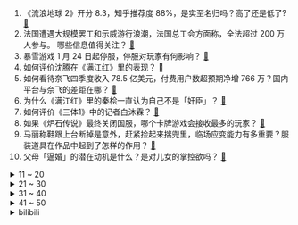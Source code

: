 1. 《流浪地球 2》开分 8.3，知乎推荐度 88%，是实至名归吗？高了还是低了? [:link:](https://www.zhihu.com/question/580085534)
2. 法国遭遇大规模罢工和示威游行浪潮，法国总工会方面称，全法超过 200 万人参与。 哪些信息值得关注？ [:link:](https://www.zhihu.com/question/579685438)
3. 暴雪游戏 1 月 24 日起停服，停服对玩家有何影响？ [:link:](https://www.zhihu.com/question/580049853)
4. 如何评价沈腾在《满江红》里的表现？ [:link:](https://www.zhihu.com/question/579936370)
5. 如何看待奈飞四季度收入 78.5 亿美元，付费用户数超预期净增 766 万？国内平台与奈飞的差距在哪？ [:link:](https://www.zhihu.com/question/579690138)
6. 为什么《满江红》里的秦桧一直认为自己不是「奸臣」？ [:link:](https://www.zhihu.com/question/579936597)
7. 如何评价《三体1》中的记者白沐霖？ [:link:](https://www.zhihu.com/question/406695323)
8. 如果《炉石传说》最终关闭国服，哪个卡牌游戏会接收最多的玩家？ [:link:](https://www.zhihu.com/question/568978440)
9. 马丽称鞋跟上台断掉是意外，赶紧捡起来揣兜里，临场应变能力有多重要？服装道具在作品中起到了怎样的作用？ [:link:](https://www.zhihu.com/question/579946249)
10. 父母「逼婚」的潜在动机是什么？是对儿女的掌控欲吗？ [:link:](https://www.zhihu.com/question/579067085)
<details>
<summary>11 ~ 20</summary>

11. 死松树为什么不能做柴烧？ [:link:](https://www.zhihu.com/question/572587157)
12. 如果有一天发现物理学真的是农场火鸡科学，发现人和学术界会什么反应？ [:link:](https://www.zhihu.com/question/579766709)
13. 假如中国大量公司招聘大龄码农，会提高中国IT行业的技术水平吗？为什么? [:link:](https://www.zhihu.com/question/579644113)
14. 网易发布致暴雪国服玩家的告别信「感谢相伴 14 年」，哪些信息值得关注？ [:link:](https://www.zhihu.com/question/580184839)
15. 别人在背后说你到坏话，你会怎么做？ [:link:](https://www.zhihu.com/question/576918549)
16. 如何看待美国出现吸引儿童的「零食水果风味大麻」，会造成哪些影响？ [:link:](https://www.zhihu.com/question/579708928)
17. 为什么申玉菲要让汪淼停止纳米飞刃实验，这一技术研究出来会是多大的突破？ [:link:](https://www.zhihu.com/question/579604735)
18. 《流浪地球 2》结尾是什么意思？Moss 黑化了吗？ [:link:](https://www.zhihu.com/question/580049118)
19. 如何评价电视剧《狂飙》？ [:link:](https://www.zhihu.com/question/578521290)
20. 人到中年，赚钱重要还是身体重要？ [:link:](https://www.zhihu.com/question/580059261)
</details>
<details>
<summary>21 ~ 30</summary>

21. 如何评价朱洁静在 2023 年春晚领舞的舞蹈《碇步桥》？ [:link:](https://www.zhihu.com/question/579926774)
22. 如何评价《流浪地球 2》吴京的表现？ [:link:](https://www.zhihu.com/question/579938179)
23. 2023 年春节，你家年夜饭都准备了什么菜？你最喜欢哪一道？哪道是你家春节的「常驻菜品」？ [:link:](https://www.zhihu.com/question/579534636)
24. 基层与返乡潮赛跑，医院床位使用率 120% ，呼吸内科主任「一人跑全院会诊」，春运期间一线状况如何？ [:link:](https://www.zhihu.com/question/579482965)
25. 看春晚是否可以成为「年俗」？ [:link:](https://www.zhihu.com/question/579046303)
26. 2023年除夕春节有哪些发朋友圈的文案？ [:link:](https://www.zhihu.com/question/577908728)
27. 有哪本书让你醍醐灌顶？ [:link:](https://www.zhihu.com/question/579339499)
28. 当你老了以后，你愿意整天待在家里看看书，还是出去旅游，哪个比较好？ [:link:](https://www.zhihu.com/question/579273531)
29. 《守望先锋》结束七年国服运营正式停服，你对它有哪些回忆？ [:link:](https://www.zhihu.com/question/580222350)
30. 如何评价电影《中国乒乓之绝地反击》？ [:link:](https://www.zhihu.com/question/579070052)
</details>
<details>
<summary>31 ~ 40</summary>

31. 如何评价《原神》3.4版本海灯节剧情中胡桃举办的饭局？ [:link:](https://www.zhihu.com/question/580166278)
32. 说说你心中的NBA的历史前十？ [:link:](https://www.zhihu.com/question/427129273)
33. 格局大的女生是什么样的？ [:link:](https://www.zhihu.com/question/275536584)
34. 如何评价原神艾尔海森首日流水? [:link:](https://www.zhihu.com/question/579591458)
35. 为什么生物不可以永生？ [:link:](https://www.zhihu.com/question/38112755)
36. 如何评价《原神》3.4版本世界任务《比勒琪丝的哀歌》？ [:link:](https://www.zhihu.com/question/579432412)
37. 如何评价《 满江红 》这部影视剧？ [:link:](https://www.zhihu.com/question/579439478)
38. 张颂文在电视剧《狂飙》中表现的如何？ [:link:](https://www.zhihu.com/question/578696865)
39. 抛开颜值不谈，你最喜欢原神的哪个角色？ [:link:](https://www.zhihu.com/question/580079145)
40. 《炉石传说》十年国服运营正式终止，你对它有哪些回忆？ [:link:](https://www.zhihu.com/question/580222231)
</details>
<details>
<summary>41 ~ 50</summary>

41. 如何评价电视剧《三体》第十一集？ [:link:](https://www.zhihu.com/question/579662022)
42. 如何评价《去有风的地方》大结局？ [:link:](https://www.zhihu.com/question/580061251)
43. 其他非广东省省份的朋友们听到粤语是什么感受？ [:link:](https://www.zhihu.com/question/575935834)
44. 没读过《三体》原著，看了电视剧后很奇怪为什么科学家们为啥不好奇这个世界真相，而选择自杀? [:link:](https://www.zhihu.com/question/579754761)
45. 如何评价电视剧《三体》第 11 集？ [:link:](https://www.zhihu.com/question/579715172)
46. 考研复试，你为什么被刷了？ [:link:](https://www.zhihu.com/question/516780771)
47. 为什么 lnx 求导是 1/x？ [:link:](https://www.zhihu.com/question/38810755)
48. 春节前现「提前还贷」高潮，年终奖到手就还房贷，有银行关闭线上预约，购房者称要排队四个月，如何看待此事？ [:link:](https://www.zhihu.com/question/579763966)
49. 暴雪为什么不趁代理合同结束契机将中国玩家引流到国际服？ [:link:](https://www.zhihu.com/question/579760212)
50. 2023 春节档《深海》《满江红》《无名》和《流浪地球 2》观感怎么样? [:link:](https://www.zhihu.com/question/580075319)
</details><details>
<summary>bilibili</summary>

1. 2023我的世界拜年纪 [:link:](//www.bilibili.com/video/BV1a24y167fo)
2. 《原神》海灯节CM短片：明霄幻梦 [:link:](//www.bilibili.com/video/BV1jR4y1Y76v)
3. 🏮你被骗了，但是中国风🏮 [:link:](//www.bilibili.com/video/BV1SD4y1J7uY)
4. 【友尽局】玩的挺好，下次别玩了啊 [:link:](//www.bilibili.com/video/BV1eT411Z7ke)
5. 【原神新春会】我不曾忘记 | 致旅行中的你 [:link:](//www.bilibili.com/video/BV1P24y1a7Lt)
6. 《重生之我在云轩做花魁》1—11集无回顾合集 [:link:](//www.bilibili.com/video/BV1GG4y197TB)
7. 《第一届炉石年夜饭》 [:link:](//www.bilibili.com/video/BV1MY4y1f7TZ)
8. 爸爸：可恶，我到底生了个什么东西 [:link:](//www.bilibili.com/video/BV1UT41117L2)
9. 2023哔哩哔哩拜年纪 [:link:](//www.bilibili.com/video/BV1zv4y117zo)
10. 2023年「原神新春会」 [:link:](//www.bilibili.com/video/BV1mT41117vu)
<details>
<summary>11 ~ 20</summary>

11. 棒球运动员为何要刺杀海森堡？【小约翰】 [:link:](//www.bilibili.com/video/BV1Z8411A74n)
12. 200多年前的宫廷炸鸡！这做法你想都不敢想！！ [:link:](//www.bilibili.com/video/BV1i24y1h7tU)
13. 史上最离谱随机挑战！我们居然不随机了？？？ [:link:](//www.bilibili.com/video/BV1gR4y1Y7Xn)
14. 就挺突然的…… [:link:](//www.bilibili.com/video/BV11v4y1C7N7)
15. 【原神新春会】踏江行 [:link:](//www.bilibili.com/video/BV1TG4y1X7y4)
16. 花 泽 香 蔡 [:link:](//www.bilibili.com/video/BV15Y411X72b)
17. 疯狂社死！女友家过年！和岳父睡一起对对子... [:link:](//www.bilibili.com/video/BV1vP4y1r7qb)
18. 【杨扬/京歌】钟离贺岁大戏「千秋契月」原神cv原创曲/云堇 [:link:](//www.bilibili.com/video/BV1DG4y1C7SP)
19. 动物潦草长相大赏 [:link:](//www.bilibili.com/video/BV1od4y1V7Sa)
20. 我是如何从一名建筑工人成为百万粉丝UP主的？【读评论】 [:link:](//www.bilibili.com/video/BV1Sv4y1C7Ea)
</details>
<details>
<summary>21 ~ 30</summary>

21. 春晚小品，再也低不下头了 [:link:](//www.bilibili.com/video/BV14v4y1C7uz)
22. 闭眼  我触碰幻想的边界【2023拜年纪单品】 [:link:](//www.bilibili.com/video/BV1QY4y1Z7UZ)
23. 她们谈笑间，我已身败名裂！ [:link:](//www.bilibili.com/video/BV1WG4y1F7yg)
24. 【时代少年团】TNT春节太闹腾2023之拜年歌曲大放送 [:link:](//www.bilibili.com/video/BV1Jd4y157P2)
25. 【原神】耗时1整年！集成的手书！你一定见过这张图只要你是原神玩家 [:link:](//www.bilibili.com/video/BV1TG4y197Wr)
26. 【原神新春会】尘沙 [:link:](//www.bilibili.com/video/BV1AG4y1F7pC)
27. 历史的缔造者！火影手游首位5000万战力玩家诞生！开启战力新纪元！ [:link:](//www.bilibili.com/video/BV1YT41127eD)
28. 【睡前消息541】社会化抚养概论 [:link:](//www.bilibili.com/video/BV1ED4y1n7MD)
29. 落魄富二代，靠造假币重回人生巅峰，葡萄牙史上最大金融诈骗案 [:link:](//www.bilibili.com/video/BV1HK411y7KD)
30. 年纪大了就是容易犯困啊 [:link:](//www.bilibili.com/video/BV16Y4y1Z7mJ)
</details>
<details>
<summary>31 ~ 40</summary>

31. 用科学打破次元壁！谢谢你们，让我成为了我梦里的剑客！ [:link:](//www.bilibili.com/video/BV1Zv4y1C7vP)
32. 赛博女友，完美变声，如今AI语音有多超乎想象? [:link:](//www.bilibili.com/video/BV1uM411t7ZJ)
33. 奇怪！为什么北方人比南方人更爱看春晚？ [:link:](//www.bilibili.com/video/BV1CM411t7J3)
34. 瞎做的战术盔甲 [:link:](//www.bilibili.com/video/BV1Ys4y1x7jJ)
35. 【原魔大电影】《丘神》第一季总集篇 [:link:](//www.bilibili.com/video/BV1vM411t7QK)
36. 明说了吧，《流浪地球2》比第一部更炸裂！ [:link:](//www.bilibili.com/video/BV16R4y1a7ze)
37. 时隔三年两帅小伙再次烧烤，这次好好招待！ [:link:](//www.bilibili.com/video/BV1TP4y1z73T)
38. 【贝爷拜年】新的一年，全力以赴！ [:link:](//www.bilibili.com/video/BV1mY4y1Z7i7)
39. 快拿这个视频去诈骗你们化学老师 [:link:](//www.bilibili.com/video/BV1nG4y197jd)
40. 沉浸式吃席，坐小孩儿桌。 [:link:](//www.bilibili.com/video/BV1Rx4y1u7Rh)
</details>
<details>
<summary>41 ~ 50</summary>

41. 和二次元一起，回家过年。 [:link:](//www.bilibili.com/video/BV1H84y1j7BL)
42. 人大教授：带你了解真实的基层，县委书记权力到底有多大？ [:link:](//www.bilibili.com/video/BV1e14y1M7ce)
43. 深圳市民中心灯光秀，惊现原神璃月BGM [:link:](//www.bilibili.com/video/BV1dT411Z7CC)
44. 一位男性在一个月内摄入了1176片布洛芬，这是他的肾脏发生的变化 [:link:](//www.bilibili.com/video/BV1fM411t7sv)
45. 神仙打架！史上最强！《流浪地球2》《满江红》《熊出没之伴我熊芯》《中国乒乓》《无名》《深海》《交换人生》2023春节档排雷报告 [:link:](//www.bilibili.com/video/BV12Y411X7Ry)
46. 这款8年前的游戏放在21世纪确实有点早了 [:link:](//www.bilibili.com/video/BV18Y411X7wJ)
47. 吐槽完今年春晚，我很怀念她【飘飘】 [:link:](//www.bilibili.com/video/BV1oG4y1X7G7)
48. 谦个明【2023拜年纪单品】 [:link:](//www.bilibili.com/video/BV1wD4y1p7jG)
49. 三年，一个零零后唯物主义者与死亡的和解 [:link:](//www.bilibili.com/video/BV1i3411d7tL)
50. 再见了，暴雪。 [:link:](//www.bilibili.com/video/BV14T41127z4)
</details>
<details>
<summary>51 ~ 60</summary>

51. 全网最大倒狗？玉麒麟真的热爱CNCS吗？ [:link:](//www.bilibili.com/video/BV1PY411X7VA)
52. 【2013春晚】十年前的那个除夕之夜，满足了我对春晚全部的期待与想象 [:link:](//www.bilibili.com/video/BV1y3411d7oG)
53. 为了做年夜饭我差点把办公室给炸了..... [:link:](//www.bilibili.com/video/BV1eY411X7Q3)
54. 【没啥用科技】智能良筷，喂你而来 [:link:](//www.bilibili.com/video/BV1Ax4y1M7cG)
55. 什么年代了还在用神之眼？让可莉教你什么叫现代战争！【原神】 [:link:](//www.bilibili.com/video/BV1DD4y1J7EA)
56. 【原神】好多好多宝箱（你可能错过了） [:link:](//www.bilibili.com/video/BV1aM411t7bm)
57. 恭喜发财，但只恭喜自己 [:link:](//www.bilibili.com/video/BV1ox4y1u7Wu)
58. 我爆炸啦！！！ [:link:](//www.bilibili.com/video/BV1YG4y1w7XQ)
59. 《明日方舟》EP - 兔兔在哪里？ [:link:](//www.bilibili.com/video/BV1jR4y1Y7zm)
60. 感谢这位粉丝把我当成家的港湾 [:link:](//www.bilibili.com/video/BV1mY4y1Z7rQ)
</details>
<details>
<summary>61 ~ 70</summary>

61. "完蛋了"放在嘴上的韩国人 躺的很平又摆烂 [:link:](//www.bilibili.com/video/BV12P4y1r7Kx)
62. 兔 P P [:link:](//www.bilibili.com/video/BV1vP4y1r7qR)
63. 居然在牛蛙里吃出一条 绿绳 [:link:](//www.bilibili.com/video/BV1H8411w7ew)
64. 6000一发的烟花 [:link:](//www.bilibili.com/video/BV1qD4y1W72H)
65. 做了一个梦，然后画了这个画 [:link:](//www.bilibili.com/video/BV1c24y1r7j2)
66. 动物园虎兔交接仪式，兔子险成年夜饭，仪式草草收尾 [:link:](//www.bilibili.com/video/BV1c8411w7Jy)
67. 新年真热闹，祝大家新年快乐。 [:link:](//www.bilibili.com/video/BV1gT41127jF)
68. 家人们，要拖更了… [:link:](//www.bilibili.com/video/BV1Vx4y1M7X2)
69. 点了一个外卖员，回老家做年夜饭。 [:link:](//www.bilibili.com/video/BV1tG4y1F7S4)
70. 东方曜：这次召唤了个神兽 [:link:](//www.bilibili.com/video/BV1Rs4y1x7YK)
</details>
<details>
<summary>71 ~ 80</summary>

71. 老婆把初一到初七的衣服都配好了 [:link:](//www.bilibili.com/video/BV1gG4y197UP)
72. 什么，这不是《江南》，这是压缩毛巾 [:link:](//www.bilibili.com/video/BV1AR4y1Y7eP)
73. 大伟哥单曲《如果突然想起氪》 [:link:](//www.bilibili.com/video/BV1U24y167Ya)
74. 唐三藏：总有理由干他一梭子 [:link:](//www.bilibili.com/video/BV1vA411R7W7)
75. 女生都这么“奇怪”的吗？？... [:link:](//www.bilibili.com/video/BV1mY4y1Z7eH)
76. 手绘929张，还原猫和老鼠《爆竹风波》 [:link:](//www.bilibili.com/video/BV1jT411278d)
77. 星际主题 我的世界永恒的MC生存 二周目EP5 [:link:](//www.bilibili.com/video/BV1BT41127dD)
78. 【原神新春会】年度巨献！原神坊间舞狮争霸赛！ [:link:](//www.bilibili.com/video/BV1Z24y1h7zd)
79. 小丑熊：我满血啊 满血！我这英雄怎么没有盒子？布响丸啦！ [:link:](//www.bilibili.com/video/BV1md4y1p7Zv)
80. 用电安全小知识 # 新年快乐 [:link:](//www.bilibili.com/video/BV1h84y1j7iY)
</details>
<details>
<summary>81 ~ 90</summary>

81. 童年烟火【2023拜年纪单品】 [:link:](//www.bilibili.com/video/BV1114y1M7rK)
82. 终于来了！我愿称之为世界上最好吃的麻辣牛肉干！ [:link:](//www.bilibili.com/video/BV1tT41127KE)
83. 【东盟十国07 | 老挝】东南亚最穷国，被美法轮流伺候，如何借东风？ [:link:](//www.bilibili.com/video/BV1a3411o7vU)
84. 小孩小孩【2023拜年纪单品】 [:link:](//www.bilibili.com/video/BV1bR4y1a7eW)
85. 坤年春晚直播事故 [:link:](//www.bilibili.com/video/BV1UG4y1F7KW)
86. 我来猜猜2023春晚小品都是讲什么的！ [:link:](//www.bilibili.com/video/BV1w24y1r77Q)
87. ⚡阿里嘎多，美羊羊桑⚡ [:link:](//www.bilibili.com/video/BV1ED4y1p7FE)
88. 大年三十，我给垃圾房的大爷大妈准备了一桌年夜饭 [:link:](//www.bilibili.com/video/BV1mx4y1T7SL)
89. 【抽象围棋】柯洁VS战鹰 [:link:](//www.bilibili.com/video/BV1T24y1r7Qn)
90. 【I-Apex】新春挑战 [:link:](//www.bilibili.com/video/BV1SG4y1F7o3)
</details>
<details>
<summary>91 ~ 100</summary>

91. 当你吃得太饱就会「输掉比赛」!!？ [:link:](//www.bilibili.com/video/BV1P8411w7sk)
92. 大年初一 爆笑来袭 大家过年好！ [:link:](//www.bilibili.com/video/BV1h8411w798)
93. 当海灯节胡桃rap遇到只因你太美，居然毫无违和感？ [:link:](//www.bilibili.com/video/BV1i84y1j7i2)
94. 我的世界：开局8个钻石，完美速通地形，就是有点诡异 [:link:](//www.bilibili.com/video/BV15G4y197en)
95. 全网大V都说好的《满江红》？我从来没见过这么炸裂的电影！ [:link:](//www.bilibili.com/video/BV1kY411X7MK)
96. “江湖显饿，不行就撤” [:link:](//www.bilibili.com/video/BV1jG4y1c7jb)
97. 零下-53℃？漠河极寒风冷，感受国内最低温的力量！【科技达】 [:link:](//www.bilibili.com/video/BV11Y4y1d7vq)
98. 焊个高达吧！爆肝自制【全金属】巴巴托斯！（上篇） [:link:](//www.bilibili.com/video/BV1xA411d7xC)
99. 咱村来了个又美又土的姑娘 [:link:](//www.bilibili.com/video/BV1J8411w7qj)
100. 什么样的人会不小心弄丢一枚核弹？ [:link:](//www.bilibili.com/video/BV1XA411o7zn)
</details></details>